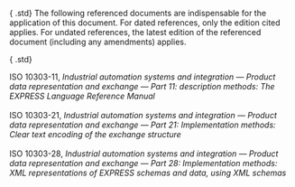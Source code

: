﻿{ .std}
The following referenced documents are indispensable for the application of this document. For dated references, only the edition cited applies. For undated references, the latest edition of the referenced document (including any amendments) applies.

{ .std}
&nbsp;

<dl>
        <dt class="std">
          <a name="iso-10303-11" id="iso-10303-11">ISO 10303-11</a>,
          <em>Industrial automation systems and integration &mdash; Product
          data representation and exchange &mdash; Part 11: description
          methods: The EXPRESS Language Reference Manual</em>
        </dt>
        <dd>
          &nbsp;
        </dd>
        <dt class="std">
          <a name="iso-10303-21" id="iso-10303-21">ISO 10303-21</a>,
          <em>Industrial automation systems and integration &mdash; Product
          data representation and exchange &mdash; Part 21: Implementation
          methods: Clear text encoding of the exchange structure</em>
        </dt>
        <dd>
          &nbsp;
        </dd>
        <dt class="std">
          <a name="iso-10303-28" id="iso-10303-28">ISO 10303-28</a>,
          <em>Industrial automation systems and integration &mdash; Product
          data representation and exchange &mdash; Part 28: Implementation
          methods: XML representations of EXPRESS schemas and data, using XML
          schemas</em>
        </dt>
        <dd>
          &nbsp;
        </dd>
      </dl>
